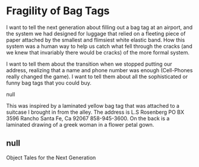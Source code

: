# Fragility of Bag Tags

I want to tell the next generation about filling out a bag tag at an airport, and the system we had designed for luggage that relied on a fleeting piece of paper attached by the smallest and flimsiest white elastic band. How this system was a human way to help us catch what fell through the cracks  (and we knew that invariably there would be cracks) of the more formal system. 

I want to tell them about the transition when we stopped putting our address, realizing that a name and phone number was enough (Cell-Phones really changed the game). I want to tell them about all the sophisticated or funny bag tags that you could buy. 

null

This was inspired by a laminated yellow bag tag that was attached to a suitcase I brought in from the alley. The address is L.S Rosenberg PO BX 3596 Rancho Santa Fe, Ca 92067 858-945-3600. On the back is a laminated drawing of a greek woman in a flower petal gown. 

## null

Object
Tales for the Next Generation

